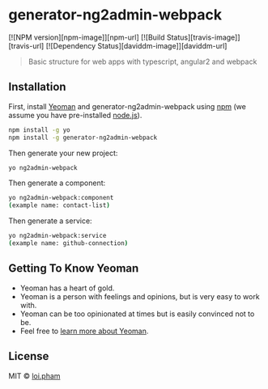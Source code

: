 # generator-ng2admin-webpack

[![NPM version][npm-image]][npm-url]
[![Build Status][travis-image]][travis-url]
[![Dependency Status][daviddm-image]][daviddm-url]
> Basic structure for web apps with typescript, angular2 and webpack

## Installation

First, install [Yeoman](http://yeoman.io) and generator-ng2admin-webpack using [npm](https://www.npmjs.com/) (we assume you have pre-installed [node.js](https://nodejs.org/)).

```bash
npm install -g yo
npm install -g generator-ng2admin-webpack
```

Then generate your new project:

```bash
yo ng2admin-webpack
```

Then generate a component:

```bash
yo ng2admin-webpack:component
(example name: contact-list)
```

Then generate a service:

```bash
yo ng2admin-webpack:service
(example name: github-connection)
```

## Getting To Know Yeoman

 * Yeoman has a heart of gold.
 * Yeoman is a person with feelings and opinions, but is very easy to work with.
 * Yeoman can be too opinionated at times but is easily convinced not to be.
 * Feel free to [learn more about Yeoman](http://yeoman.io/).

## License

MIT © [loi.pham]()
